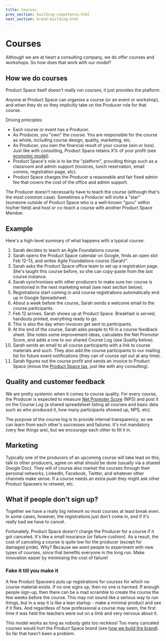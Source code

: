 ```yaml
---
title: Courses
prev_section: building-competence.html
next_section: brand-building.html
---
```


Courses
================

Although we are at heart a consulting company, we do offer courses and workshops. So how does that work with our model?

How we do courses
-----------------

Product Space itself doesn't really run courses, it just provides the platform.

Anyone at Product Space can organise a course (or an event or workshop), and when they do so they implicitly take on the Producer role for that course.

Driving principles:

-   Each course or event has a Producer.
-   As Producer, you "own" the course. You are responsible for the course as whole, including course design, quality, marketing, etc.
-   As Producer, you own the financial result of your course (win or loss). Just like with consulting, Product Space retains X% of your profit (see [economic model](economic-model.html)).
-   Product Space's role is to be the "platform", providing things such as a classroom and admin support (invoices, lunch reservation, email comms, registration page, etc).
-   Product Space charges the Producer a reasonable and fair fixed admin fee that covers the cost of the office and admin support.

The Producer doesn't necessarily have to teach the course (although that's the most common case). Sometimes a Producer will invite a "star" (someone outside of Product Space who is a well-known "guru" within his/her field) and host or co-teach a course with another Product Space Member.

Example
-------

Here's a high-level summary of what happens with a typical course:

1.  Sarah decides to teach an Agile Foundations course.
2.  Sarah opens the Product Space calendar on Google, finds an open slot Feb 12-13, and writes Agile Foundations course (Sarah)". 
3.  Sarah asks the Product Space office team to set up a registration page. She's taught this course before, so she can copy-paste from the last course instance.
4.  Sarah synchronises with other producers to make sure her course is mentioned in the next marketing email (see next section below).
5.  Registrations start coming in and course registrations automatically end up in Google Spreadsheet.
6.  About a week before the course, Sarah sends a welcome email to the course participants.
7.  Feb 12 arrives. Sarah shows up at Product Space. Breakfast is served, handouts printed, everything ready to go.
8.  This is also the day when invoices get sent to  participants. 
9.  At the end of the course, Sarah asks people to fill in a course feedback sheet. She notes some improvement ideas, calculates the Net Promoter Score, and adds a row to our shared Course Log (see Quality below).
10. Sarah sends an email to all course participants with a link to course materials and such. They also add the course participants to our mailing list for future event notifications (they can of course opt out at any time).
11. Sarah figures out the course profit and sends an invoice to Product Space (minus the [Product Space tax](economic-model.html), just like with any consulting).

Quality and customer feedback
-----------------------------

We are pretty systemic when it comes to course quality. For every course, the Producer is expected to measure [Net Promoter Score](http://en.wikipedia.org/wiki/Net_Promoter) (NPS) and post it on the Course Log (a shared spreadsheet listing all courses and basic data such as who produced it, how many participants showed up, NPS, etc).

The purpose of the course log is to provide internal transparency, so we can learn from each other's successes and failures. It's not mandatory (very few things are), but we encourage each other to fill it in.

Marketing
---------

Typically one of the producers of an upcoming course will take lead on this, talk to other producers, agree on what should be done (usually via a shared Google Doc). They will of course also market the courses through their personal networks, LinkedIn, Facebook, Twitter, and whatever other channels make sense. If a course needs an extra push they might ask other Product Spaceers to retweet, etc.

What if people don't sign up?
-----------------------------

Together we have a really big network so most courses at least break even. In some cases, however, the registrations just don't come in, and if it's really bad we have to cancel.

Fortunately, Product Space doesn't charge the Producer for a course if it got canceled. It's like a small insurance (or failure cushion). As a result, the cost of canceling a course is quite low for the producer (except for damaged pride). Why? Because we *want* people to experiment with new types of courses, since that benefits everyone in the long run. Make innovation easier by minimising the cost of failure!

### Fake it till you make it

A few Product Spaceers puts up registrations for courses for which no course material exists. If no one signs up, then no one is harmed. If enough people sign-up, then there can be a mad scramble to create the course the few weeks before the course. This may not sound like a serious way to run things, but in a way it is like a lean startup - make a minimal product and see if it flies. And regardless of how professional a course may seem, the first time it was held the teachers were out on a limb and very nervous about it.

This model works as long as nobody gets too reckless! Too many canceled courses would hurt the Product Space brand (see [how we build the brand](brand-building)). So far that hasn't been a problem.
